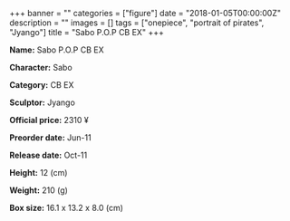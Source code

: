 +++
banner = ""
categories = ["figure"]
date = "2018-01-05T00:00:00Z"
description = ""
images = []
tags = ["onepiece", "portrait of pirates", "Jyango"]
title = "Sabo P.O.P CB EX"
+++

**Name:** Sabo P.O.P CB EX

**Character:** Sabo

**Category:** CB  EX 

**Sculptor:** Jyango

**Official price:** 2310 ¥

**Preorder date:** Jun-11

**Release date:** Oct-11

**Height:** 12 (cm)

**Weight:** 210 (g)

**Box size:** 16.1 x 13.2 x 8.0 (cm)


